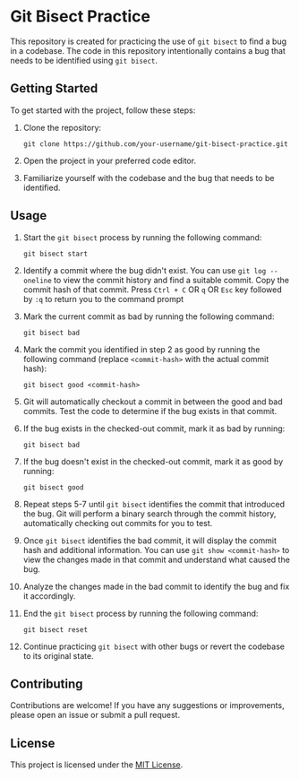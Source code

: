

# Git Bisect Practice

This repository is created for practicing the use of `git bisect` to find a bug in a codebase. The code in this repository intentionally contains a bug that needs to be identified using `git bisect`.

## Getting Started

To get started with the project, follow these steps:

1. Clone the repository:
   ```
   git clone https://github.com/your-username/git-bisect-practice.git
   ```

2. Open the project in your preferred code editor.

3. Familiarize yourself with the codebase and the bug that needs to be identified.

## Usage

1. Start the `git bisect` process by running the following command:
   ```
   git bisect start
   ```

2. Identify a commit where the bug didn't exist. You can use `git log --oneline` to view the commit history and find a suitable commit. Copy the commit hash of that commit. Press `Ctrl + C` OR `q` OR `Esc` key followed by `:q` to return you to the command prompt


3. Mark the current commit as bad by running the following command:
   ```
   git bisect bad
   ```

4. Mark the commit you identified in step 2 as good by running the following command (replace `<commit-hash>` with the actual commit hash):
   ```
   git bisect good <commit-hash>
   ```

5. Git will automatically checkout a commit in between the good and bad commits. Test the code to determine if the bug exists in that commit.

6. If the bug exists in the checked-out commit, mark it as bad by running:
   ```
   git bisect bad
   ```

7. If the bug doesn't exist in the checked-out commit, mark it as good by running:
   ```
   git bisect good
   ```

8. Repeat steps 5-7 until `git bisect` identifies the commit that introduced the bug. Git will perform a binary search through the commit history, automatically checking out commits for you to test.

9. Once `git bisect` identifies the bad commit, it will display the commit hash and additional information. You can use `git show <commit-hash>` to view the changes made in that commit and understand what caused the bug.

10. Analyze the changes made in the bad commit to identify the bug and fix it accordingly.

11. End the `git bisect` process by running the following command:
    ```
    git bisect reset
    ```

12. Continue practicing `git bisect` with other bugs or revert the codebase to its original state.

## Contributing

Contributions are welcome! If you have any suggestions or improvements, please open an issue or submit a pull request.

## License

This project is licensed under the [MIT License](LICENSE).
